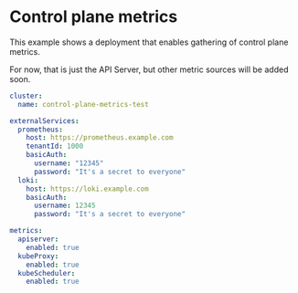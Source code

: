 # Control plane metrics

This example shows a deployment that enables gathering of control plane metrics.

For now, that is just the API Server, but other metric sources will be added soon.

```yaml
cluster:
  name: control-plane-metrics-test

externalServices:
  prometheus:
    host: https://prometheus.example.com
    tenantId: 1000
    basicAuth:
      username: "12345"
      password: "It's a secret to everyone"
  loki:
    host: https://loki.example.com
    basicAuth:
      username: 12345
      password: "It's a secret to everyone"

metrics:
  apiserver:
    enabled: true
  kubeProxy:
    enabled: true
  kubeScheduler:
    enabled: true
```
